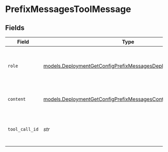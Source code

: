 # PrefixMessagesToolMessage


## Fields

| Field                                                                                                                                  | Type                                                                                                                                   | Required                                                                                                                               | Description                                                                                                                            |
| -------------------------------------------------------------------------------------------------------------------------------------- | -------------------------------------------------------------------------------------------------------------------------------------- | -------------------------------------------------------------------------------------------------------------------------------------- | -------------------------------------------------------------------------------------------------------------------------------------- |
| `role`                                                                                                                                 | [models.DeploymentGetConfigPrefixMessagesDeploymentsRequestRole](../models/deploymentgetconfigprefixmessagesdeploymentsrequestrole.md) | :heavy_check_mark:                                                                                                                     | The role of the messages author, in this case tool.                                                                                    |
| `content`                                                                                                                              | [models.DeploymentGetConfigPrefixMessagesContent](../models/deploymentgetconfigprefixmessagescontent.md)                               | :heavy_check_mark:                                                                                                                     | The contents of the tool message.                                                                                                      |
| `tool_call_id`                                                                                                                         | *str*                                                                                                                                  | :heavy_check_mark:                                                                                                                     | Tool call that this message is responding to.                                                                                          |